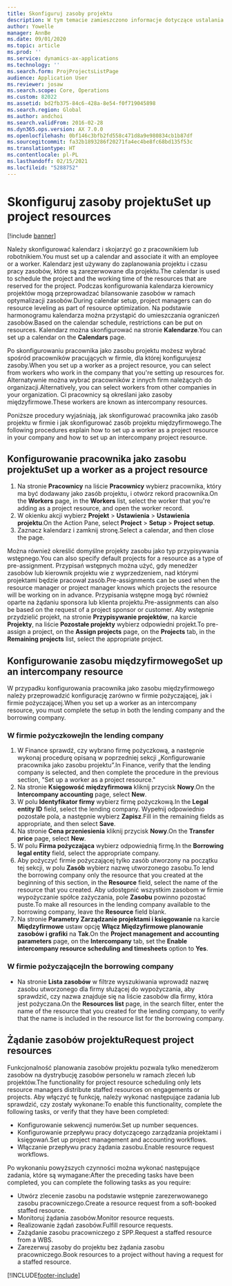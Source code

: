 ```yaml
---
title: Skonfiguruj zasoby projektu
description: W tym temacie zamieszczono informacje dotyczące ustalania lub żądania zasobów w ramach projektu.
author: Yowelle
manager: AnnBe
ms.date: 09/01/2020
ms.topic: article
ms.prod: ''
ms.service: dynamics-ax-applications
ms.technology: ''
ms.search.form: ProjProjectsListPage
audience: Application User
ms.reviewer: josaw
ms.search.scope: Core, Operations
ms.custom: 82022
ms.assetid: bd2fb375-84c6-428a-8e54-f0f719045898
ms.search.region: Global
ms.author: andchoi
ms.search.validFrom: 2016-02-28
ms.dyn365.ops.version: AX 7.0.0
ms.openlocfilehash: 0bf146c3bfb2fd558c471d8a9e980834cb1b87df
ms.sourcegitcommit: fa32b1893286f20271fa4ec4be8fc68bd135f53c
ms.translationtype: HT
ms.contentlocale: pl-PL
ms.lasthandoff: 02/15/2021
ms.locfileid: "5288752"
---
```

# <a name="set-up-project-resources"></a><span data-ttu-id="6786c-103">Skonfiguruj zasoby projektu</span><span class="sxs-lookup"><span data-stu-id="6786c-103">Set up project resources</span></span>

[!include [banner](../includes/banner.md)]

<span data-ttu-id="6786c-104">Należy skonfigurować kalendarz i skojarzyć go z pracownikiem lub robotnikiem.</span><span class="sxs-lookup"><span data-stu-id="6786c-104">You must set up a calendar and associate it with an employee or a worker.</span></span> <span data-ttu-id="6786c-105">Kalendarz jest używany do zaplanowania projektu i czasu pracy zasobów, które są zarezerwowane dla projektu.</span><span class="sxs-lookup"><span data-stu-id="6786c-105">The calendar is used to schedule the project and the working time of the resources that are reserved for the project.</span></span> <span data-ttu-id="6786c-106">Podczas konfigurowania kalendarza kierownicy projektów mogą przeprowadzać bilansowanie zasobów w ramach optymalizacji zasobów.</span><span class="sxs-lookup"><span data-stu-id="6786c-106">During calendar setup, project managers can do resource leveling as part of resource optimization.</span></span> <span data-ttu-id="6786c-107">Na podstawie harmonogramu kalendarza można przystąpić do umieszczania ograniczeń zasobów.</span><span class="sxs-lookup"><span data-stu-id="6786c-107">Based on the calendar schedule, restrictions can be put on resources.</span></span> <span data-ttu-id="6786c-108">Kalendarz można skonfigurować na stronie **Kalendarze**.</span><span class="sxs-lookup"><span data-stu-id="6786c-108">You can set up a calendar on the **Calendars** page.</span></span>

<span data-ttu-id="6786c-109">Po skonfigurowaniu pracownika jako zasobu projektu możesz wybrać spośród pracowników pracujących w firmie, dla której konfigurujesz zasoby.</span><span class="sxs-lookup"><span data-stu-id="6786c-109">When you set up a worker as a project resource, you can select from workers who work in the company that you're setting up resources for.</span></span> <span data-ttu-id="6786c-110">Alternatywnie można wybrać pracowników z innych firm należących do organizacji.</span><span class="sxs-lookup"><span data-stu-id="6786c-110">Alternatively, you can select workers from other companies in your organization.</span></span> <span data-ttu-id="6786c-111">Ci pracownicy są określani jako zasoby międzyfirmowe.</span><span class="sxs-lookup"><span data-stu-id="6786c-111">These workers are known as intercompany resources.</span></span>

<span data-ttu-id="6786c-112">Poniższe procedury wyjaśniają, jak skonfigurować pracownika jako zasób projektu w firmie i jak skonfigurować zasób projektu międzyfirmowego.</span><span class="sxs-lookup"><span data-stu-id="6786c-112">The following procedures explain how to set up a worker as a project resource in your company and how to set up an intercompany project resource.</span></span>

## <a name="set-up-a-worker-as-a-project-resource"></a><span data-ttu-id="6786c-113">Konfigurowanie pracownika jako zasobu projektu</span><span class="sxs-lookup"><span data-stu-id="6786c-113">Set up a worker as a project resource</span></span>

1. <span data-ttu-id="6786c-114">Na stronie **Pracownicy** na liście **Pracownicy** wybierz pracownika, który ma być dodawany jako zasób projektu, i otwórz rekord pracownika.</span><span class="sxs-lookup"><span data-stu-id="6786c-114">On the **Workers** page, in the **Workers** list, select the worker that you're adding as a project resource, and open the worker record.</span></span>
2. <span data-ttu-id="6786c-115">W okienku akcji wybierz **Projekt** &gt; **Ustawienia** &gt; **Ustawienia projektu**.</span><span class="sxs-lookup"><span data-stu-id="6786c-115">On the Action Pane, select **Project** &gt; **Setup** &gt; **Project setup**.</span></span>
3. <span data-ttu-id="6786c-116">Zaznacz kalendarz i zamknij stronę.</span><span class="sxs-lookup"><span data-stu-id="6786c-116">Select a calendar, and then close the page.</span></span>

<span data-ttu-id="6786c-117">Można również określić domyślne projekty zasobu jako typ przypisywania wstępnego.</span><span class="sxs-lookup"><span data-stu-id="6786c-117">You can also specify default projects for a resource as a type of pre-assignment.</span></span> <span data-ttu-id="6786c-118">Przypisań wstępnych można użyć, gdy menedżer zasobów lub kierownik projektu wie z wyprzedzeniem, nad którymi projektami będzie pracował zasób.</span><span class="sxs-lookup"><span data-stu-id="6786c-118">Pre-assignments can be used when the resource manager or project manager knows which projects the resource will be working on in advance.</span></span> <span data-ttu-id="6786c-119">Przypisania wstępne mogą być również oparte na żądaniu sponsora lub klienta projektu.</span><span class="sxs-lookup"><span data-stu-id="6786c-119">Pre-assignments can also be based on the request of a project sponsor or customer.</span></span> <span data-ttu-id="6786c-120">Aby wstępnie przydzielić projekt, na stronie **Przypisywanie projektów**, na karcie **Projekty**, na liście **Pozostałe projekty** wybierz odpowiedni projekt.</span><span class="sxs-lookup"><span data-stu-id="6786c-120">To pre-assign a project, on the **Assign projects** page, on the **Projects** tab, in the **Remaining projects** list, select the appropriate project.</span></span>

## <a name="set-up-an-intercompany-resource"></a><span data-ttu-id="6786c-121">Konfigurowanie zasobu międzyfirmowego</span><span class="sxs-lookup"><span data-stu-id="6786c-121">Set up an intercompany resource</span></span>

<span data-ttu-id="6786c-122">W przypadku konfigurowania pracownika jako zasobu międzyfirmowego należy przeprowadzić konfigurację zarówno w firmie pożyczającej, jak i firmie pożyczającej.</span><span class="sxs-lookup"><span data-stu-id="6786c-122">When you set up a worker as an intercompany resource, you must complete the setup in both the lending company and the borrowing company.</span></span>

### <a name="in-the-lending-company"></a><span data-ttu-id="6786c-123">W firmie pożyczkowej</span><span class="sxs-lookup"><span data-stu-id="6786c-123">In the lending company</span></span>

1. <span data-ttu-id="6786c-124">W Finance sprawdź, czy wybrano firmę pożyczkową, a następnie wykonaj procedurę opisaną w poprzedniej sekcji „Konfigurowanie pracownika jako zasobu projektu”.</span><span class="sxs-lookup"><span data-stu-id="6786c-124">In Finance, verify that the lending company is selected, and then complete the procedure in the previous section, "Set up a worker as a project resource."</span></span>
2. <span data-ttu-id="6786c-125">Na stronie **Księgowość międzyfirmowa** kliknij przycisk **Nowy**.</span><span class="sxs-lookup"><span data-stu-id="6786c-125">On the **Intercompany accounting** page, select **New**.</span></span>
3. <span data-ttu-id="6786c-126">W polu **Identyfikator firmy** wybierz firmę pożyczkową.</span><span class="sxs-lookup"><span data-stu-id="6786c-126">In the **Legal entity ID** field, select the lending company.</span></span> <span data-ttu-id="6786c-127">Wypełnij odpowiednio pozostałe pola, a następnie wybierz **Zapisz**.</span><span class="sxs-lookup"><span data-stu-id="6786c-127">Fill in the remaining fields as appropriate, and then select **Save**.</span></span>
4. <span data-ttu-id="6786c-128">Na stronie **Cena przeniesienia** kliknij przycisk **Nowy**.</span><span class="sxs-lookup"><span data-stu-id="6786c-128">On the **Transfer price** page, select **New**.</span></span>
5. <span data-ttu-id="6786c-129">W polu **Firma pożyczająca** wybierz odpowiednią firmę.</span><span class="sxs-lookup"><span data-stu-id="6786c-129">In the **Borrowing legal entity** field, select the appropriate company.</span></span>
6. <span data-ttu-id="6786c-130">Aby pożyczyć firmie pożyczającej tylko zasób utworzony na początku tej sekcji, w polu **Zasób** wybierz nazwę utworzonego zasobu.</span><span class="sxs-lookup"><span data-stu-id="6786c-130">To lend the borrowing company only the resource that you created at the beginning of this section, in the **Resource** field, select the name of the resource that you created.</span></span> <span data-ttu-id="6786c-131">Aby udostępnić wszystkim zasobom w firmie wypożyczanie spółce zażyczania, pole **Zasobu** powinno pozostać puste.</span><span class="sxs-lookup"><span data-stu-id="6786c-131">To make all resources in the lending company available to the borrowing company, leave the **Resource** field blank.</span></span>
7. <span data-ttu-id="6786c-132">Na stronie **Parametry Zarządzanie projektami i księgowanie** na karcie **Międzyfirmowe** ustaw opcję **Włącz Międzyfirmowe planowanie zasobów i grafiki** na **Tak**.</span><span class="sxs-lookup"><span data-stu-id="6786c-132">On the **Project management and accounting parameters** page, on the **Intercompany** tab, set the **Enable intercompany resource scheduling and timesheets** option to **Yes**.</span></span>

### <a name="in-the-borrowing-company"></a><span data-ttu-id="6786c-133">W firmie pożyczającej</span><span class="sxs-lookup"><span data-stu-id="6786c-133">In the borrowing company</span></span>

- <span data-ttu-id="6786c-134">Na stronie **Lista zasobów** w filtrze wyszukiwania wprowadź nazwę zasobu utworzonego dla firmy służącej do wypożyczania, aby sprawdzić, czy nazwa znajduje się na liście zasobów dla firmy, która jest pożyczana.</span><span class="sxs-lookup"><span data-stu-id="6786c-134">On the **Resources list** page, in the search filter, enter the name of the resource that you created for the lending company, to verify that the name is included in the resource list for the borrowing company.</span></span>

## <a name="request-project-resources"></a><span data-ttu-id="6786c-135">Żądanie zasobów projektu</span><span class="sxs-lookup"><span data-stu-id="6786c-135">Request project resources</span></span>
<span data-ttu-id="6786c-136">Funkcjonalność planowania zasobów projektu pozwala tylko menedżerom zasobów na dystrybucję zasobów personelu w ramach zleceń lub projektów.</span><span class="sxs-lookup"><span data-stu-id="6786c-136">The functionality for project resource scheduling only lets resource managers distribute staffed resources on engagements or projects.</span></span> <span data-ttu-id="6786c-137">Aby włączyć tę funkcję, należy wykonać następujące zadania lub sprawdzić, czy zostały wykonane:</span><span class="sxs-lookup"><span data-stu-id="6786c-137">To enable this functionality, complete the following tasks, or verify that they have been completed:</span></span>

- <span data-ttu-id="6786c-138">Konfigurowanie sekwencji numerów.</span><span class="sxs-lookup"><span data-stu-id="6786c-138">Set up number sequences.</span></span>
- <span data-ttu-id="6786c-139">Konfigurowanie przepływu pracy dotyczącego zarządzania projektami i księgowań.</span><span class="sxs-lookup"><span data-stu-id="6786c-139">Set up project management and accounting workflows.</span></span>
- <span data-ttu-id="6786c-140">Włączanie przepływu pracy żądania zasobu.</span><span class="sxs-lookup"><span data-stu-id="6786c-140">Enable resource request workflows.</span></span>

<span data-ttu-id="6786c-141">Po wykonaniu powyższych czynności można wykonać następujące zadania, które są wymagane:</span><span class="sxs-lookup"><span data-stu-id="6786c-141">After the preceding tasks have been completed, you can complete the following tasks as you require:</span></span>

- <span data-ttu-id="6786c-142">Utwórz zlecenie zasobu na podstawie wstępnie zarezerwowanego zasobu pracowniczego.</span><span class="sxs-lookup"><span data-stu-id="6786c-142">Create a resource request from a soft-booked staffed resource.</span></span>
- <span data-ttu-id="6786c-143">Monitoruj żądania zasobów.</span><span class="sxs-lookup"><span data-stu-id="6786c-143">Monitor resource requests.</span></span>
- <span data-ttu-id="6786c-144">Realizowanie żądań zasobów.</span><span class="sxs-lookup"><span data-stu-id="6786c-144">Fulfill resource requests.</span></span>
- <span data-ttu-id="6786c-145">Zażądanie zasobu pracowniczego z SPP.</span><span class="sxs-lookup"><span data-stu-id="6786c-145">Request a staffed resource from a WBS.</span></span>
- <span data-ttu-id="6786c-146">Zarezerwuj zasoby do projektu bez żądania zasobu pracowniczego.</span><span class="sxs-lookup"><span data-stu-id="6786c-146">Book resources to a project without having a request for a staffed resource.</span></span>


[!INCLUDE[footer-include](../includes/footer-banner.md)]